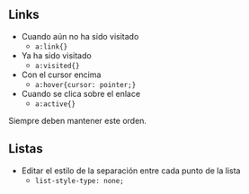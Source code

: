 ## **Links**

- Cuando aún no ha sido visitado
	- `a:link{}`
- Ya ha sido visitado
	- `a:visited{}`
- Con el cursor encima
	- `a:hover{cursor: pointer;}`
- Cuando se clica sobre el enlace
	- `a:active{}`

Siempre deben mantener este orden.

## **Listas**

- Editar el estilo de la separación entre cada punto de la lista
	- `list-style-type: none;`